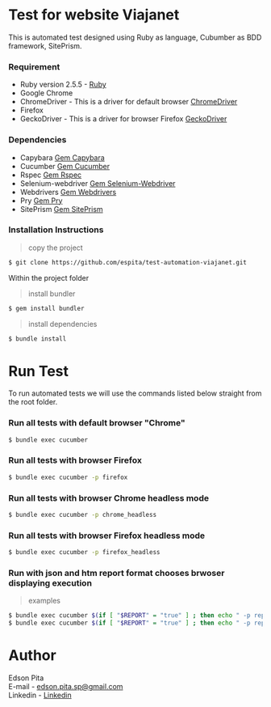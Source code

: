 # Test for website Viajanet 

This is automated test designed using Ruby as language, Cubumber as BDD framework, SitePrism.

### Requirement

* Ruby version 2.5.5  - [Ruby](https://www.ruby-lang.org/pt/documentation/installation/)
* Google Chrome
* ChromeDriver - This is a driver for default browser [ChromeDriver](https://chromedriver.chromium.org/)
* Firefox
* GeckoDriver - This is a driver for browser Firefox [GeckoDriver](https://github.com/mozilla/geckodriver)

### Dependencies

* Capybara [Gem Capybara](https://github.com/teamcapybara/capybara)
* Cucumber [Gem Cucumber](https://github.com/cucumber/cucumber-ruby)
* Rspec    [Gem Rspec](https://github.com/rspec/rspec)
* Selenium-webdriver [Gem Selenium-Webdriver](https://github.com/SeleniumHQ/selenium/tree/master/rb)
* Webdrivers [Gem Webdrivers](https://github.com/titusfortner/webdrivers)
* Pry [Gem Pry](https://github.com/pry/pry)
* SitePrism [Gem SitePrism](https://github.com/site-prism/site_prism)

### Installation Instructions

 >copy the project 
 
```bash
$ git clone https://github.com/espita/test-automation-viajanet.git
```

Within the project folder

>install bundler

```bash
$ gem install bundler
```
>install dependencies

```bash
$ bundle install
```

# Run Test

To run automated tests we will use the commands listed below straight from the root folder.

### Run all tests with default browser "Chrome" 

```bash
$ bundle exec cucumber
```

### Run all tests with browser Firefox 

```bash
$ bundle exec cucumber -p firefox
```

### Run all tests with browser Chrome headless mode

```bash
$ bundle exec cucumber -p chrome_headless
```

### Run all tests with browser Firefox headless mode

```bash
$ bundle exec cucumber -p firefox_headless
```

### Run with json and htm report format chooses brwoser displaying execution

>examples 

```bash
$ bundle exec cucumber $(if [ "$REPORT" = "true" ] ; then echo " -p report "; else echo ""; fi) -p chrome
$ bundle exec cucumber $(if [ "$REPORT" = "true" ] ; then echo " -p report "; else echo ""; fi) -p firefox
```

# Author

Edson Pita            
E-mail - <edson.pita.sp@gmail.com>        
Linkedin - [Linkedin](https://www.linkedin.com/in/edsonpita/)